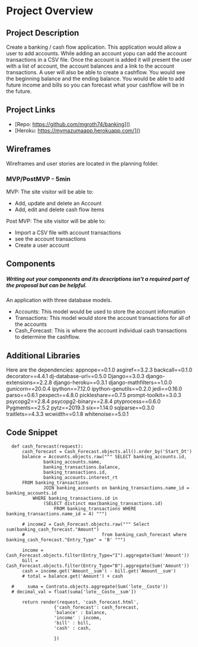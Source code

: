 # Project Overview


## Project Description

Create a banking / cash flow application.  This application would allow a user to add accounts.  While adding an account yopu can add the account transactions in a CSV file.  Once the account is added it will present the user with a list of account, the account balances and a link to the account transactions.  A user will also be able to create a cashflow.  You would see the beginning balance and the ending balance.  You would be able to add future income and bills so you can forecast what your cashflow will be in the future.

## Project Links

- [Repo: https://github.com/mgroth74/banking]()
- [Heroku: https://mymazumaapp.herokuapp.com/]()

## Wireframes

Wireframes and user stories are located in the planning folder.




### MVP/PostMVP - 5min

MVP:
The site visitor will be able to:
- Add, update and delete an Account
-	Add, edit and delete cash flow items

Post MVP:
The site visitor will be able to:
 - Import a CSV file with account transactions
 - see the account transactions
 - Create a user account
 

## Components
##### Writing out your components and its descriptions isn't a required part of the proposal but can be helpful.

An application with three database models.
 -  Accounts: This model would be used to store the account information
 -  Transactions: This model would store the account transactions for all of the accounts
 -  Cash_Forecast: This is where the account individual cash transactions to determine the cashflow.

## Additional Libraries

Here are the dependencies:
appnope==0.1.0
asgiref==3.2.3
backcall==0.1.0
decorator==4.4.1
dj-database-url==0.5.0
Django==3.0.3
django-extensions==2.2.8
django-heroku==0.3.1
django-mathfilters==1.0.0
gunicorn==20.0.4
ipython==7.12.0
ipython-genutils==0.2.0
jedi==0.16.0
parso==0.6.1
pexpect==4.8.0
pickleshare==0.7.5
prompt-toolkit==3.0.3
psycopg2==2.8.4
psycopg2-binary==2.8.4
ptyprocess==0.6.0
Pygments==2.5.2
pytz==2019.3
six==1.14.0
sqlparse==0.3.0
traitlets==4.3.3
wcwidth==0.1.8
whitenoise==5.0.1


## Code Snippet

      def cash_forecast(request):
          cash_forecast = Cash_Forecast.objects.all().order_by('Start_Dt')
          balance = Accounts.objects.raw(""" SELECT banking_accounts.id, 
                  banking_accounts.name, 
                  banking_transactions.balance, 
                  banking_transactions.id, 
                  banking_accounts.interest_rt 
          FROM banking_transactions 
                  JOIN banking_accounts on banking_transactions.name_id = banking_accounts.id 
              WHERE banking_transactions.id in 
                  (SELECT distinct max(banking_transactions.id) 
                      FROM banking_transactions WHERE banking_transactions.name_id = 4) """)

          # income2 = Cash_Forecast.objects.raw(""" Select sum(banking_cash_forecast."Amount") 
          #                             from banking_cash_forecast where banking_cash_forecast."Entry_Type" = 'B' """)

          income = Cash_Forecast.objects.filter(Entry_Type="I").aggregate(Sum('Amount'))
          bill = Cash_Forecast.objects.filter(Entry_Type="B").aggregate(Sum('Amount'))
          cash = income.get('Amount__sum') - bill.get('Amount__sum')
          # total = balance.get('Amount') + cash

      #     suma = Contrato.objects.aggregate(Sum('lote__Costo'))
      # decimal_val = float(suma['lote__Costo__sum'])
                      
          return render(request, 'cash_forecast.html', 
                      {'cash_forecast': cash_forecast, 
                      'balance' : balance,
                      'income' : income,
                      'bill' : bill,
                      'cash' : cash,
                      
                      })


 